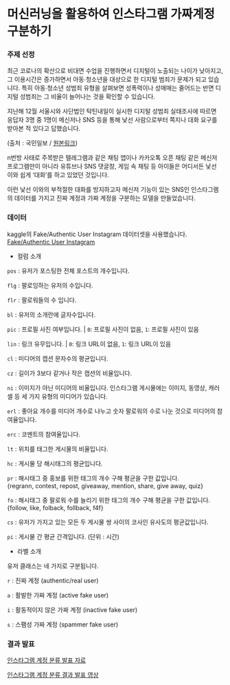 # 머신러닝을 활용하여 인스타그램 가짜계정 구분하기

### 주제 선정
최근 코로나의 확산으로 비대면 수업을 진행하면서 디지털이 노출되는 나이가 낮아지고, 그 이용시간은 증가하면서 아동∙청소년을 대상으로 한 디지털 범죄가 문제가 되고 있습니다. 특히 아동∙청소년 성범죄 유형을 살펴보면 성폭력이나 성매매는 줄어드는 반면 디지털 성범죄는 그 비율이 늘어나는 것을 확인할 수 있습니다.

지난해 12월 서울시와 사단법인 탁틴내일이  실시한 디지털 성범죄 실태조사에 따르면 응답자 3명 중 1명이 메신저나 SNS 등을 통해 낯선 사람으로부터 쪽지나 대화 요구를 받아본 적 있다고 답했습니다.

(출처 : 국민일보 / [원본링크](http://news.kmib.co.kr/article/view.asp?arcid=0924188530&code=11131100&cp=nv))

n번방 사태로 주목받은 텔레그램과 같은 채팅 앱이나 카카오톡 오픈 채팅 같은 메신저 프로그램만이 아니라 유튜브나 SNS 댓글창, 게임 속 채팅 등 아이들은 어디서든 낯선 이와 쉽게 ‘대화’를 하고 있었던 것입니다.

이런 낯선 이와의 부적절한 대화를 방지하고자 메신저 기능이 있는 SNS인 인스타그램의 데이터를 가지고 진짜 계정과 가짜 계정을 구분하는 모델을 만들었습니다.


### 데이터
kaggle의 Fake/Authentic User Instagram 데이터셋을 사용했습니다.\
[Fake/Authentic User Instagram](https://url.kr/wo9s36)

- 컬럼 소개

`pos` : 유저가 포스팅한 전체 포스트의 개수입니다.

`flg` : 팔로잉하는 유저의 수입니다.

`flr` : 팔로워들의 수 입니다.

`bl` : 유저의 소개란에 글자수입니다.

`pic` : 프로필 사진 여부입니다. | `0`: 프로필 사진이 없음, `1`: 프로필 사진이 있음

`lin` : 링크 유무입니다. | `0`: 링크 URL이 없음, `1`: 링크 URL이 있음

`cl` : 미디어의 캡션 문자수의 평균입니다.

`cz` : 길이가 3보다 같거나 작은 캡션의 비율입니다.

`ni` : 이미지가 아닌 미디어의 비율입니다. 인스타그램 게시물에는 이미지, 동영상, 캐러셀 등 세 가지 유형의 미디어가 있습니다.

`erl` : 좋아요 개수를 미디어 개수로 나누고 숫자 팔로워의 수로 나눈 것으로 미디어의 참여율입니다.

`erc` : 코멘트의 참여율입니다.

`lt` : 위치를 태그한 게시물의 비율입니다.

`hc` : 게시물 당 해시태그의 평균입니다. 

`pr` : 해시태그 중 홍보를 위한 태그의 개수 구해 평균을 구한 값입니다.\
{regrann, contest, repost, giveaway, mention, share, give away, quiz}

`fo` : 해시태그 중 팔로워 수를 늘리기 위한 태그의 개수 구해 평균을 구한 값입니다.\
{follow, like, folback, follback, f4f}

`cs` : 유저가 가지고 있는 모든 두 게시물 쌍 사이의 코사인 유사도의 평균값입니다.

`pi` : 게시물 간 평균 간격입니다. (단위 : 시간)



- 라벨 소개

유저 클래스는 네 가지로 구분됩니다.

`r` : 진짜 계정 (authentic/real user)

`a` : 활발한 가짜 계정 (active fake user)

`i` : 활동적이지 않은 가짜 계정 (inactive fake user)

`s` : 스팸성 가짜 계정 (spammer fake user)


### 결과 발표
[인스타그램 계정 분류 발표 자료](https://github.com/nahyun-song/pf_ML/blob/main/pf_ML.pdf)

[인스타그램 계정 분류 결과 발표 영상](https://youtu.be/6LpRb0iTSwM)
